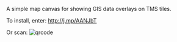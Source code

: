 A simple map canvas for showing GIS data overlays on TMS tiles.

To install, enter: http://j.mp/AANJbT

Or scan:
<img src='http://bit.ly/AANJbT.qrcode' alt='qrcode' />